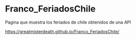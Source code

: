# Franco_FeriadosChile
Pagina que muestra los feriados de chile obtenidos de una API

https://greatmisterdeath.github.io/Franco_FeriadosChile/

